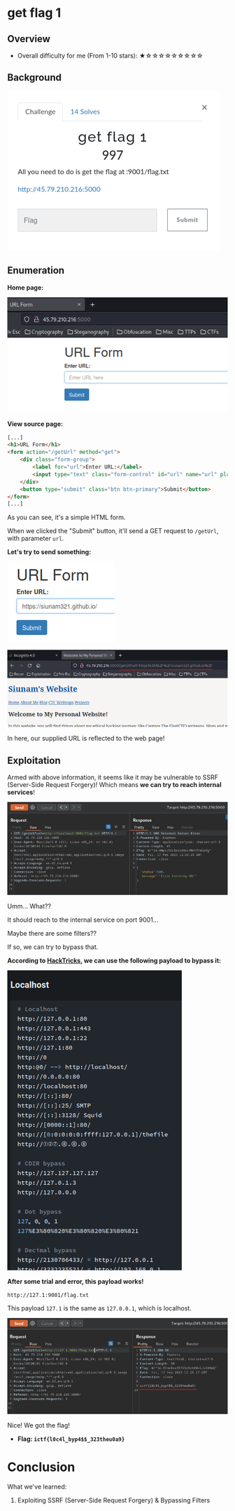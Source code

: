 # get flag 1

## Overview

- Overall difficulty for me (From 1-10 stars): ★☆☆☆☆☆☆☆☆☆

## Background

![](https://github.com/siunam321/CTF-Writeups/blob/main/Incognito-4.0/images/Pasted%20image%2020230217201529.png)

## Enumeration

**Home page:**

![](https://github.com/siunam321/CTF-Writeups/blob/main/Incognito-4.0/images/Pasted%20image%2020230217201547.png)

**View source page:**
```html
[...]
<h1>URL Form</h1>
<form action="/getUrl" method="get">
    <div class="form-group">
        <label for="url">Enter URL:</label>
        <input type="text" class="form-control" id="url" name="url" placeholder="Enter URL here" required>
    </div>
    <button type="submit" class="btn btn-primary">Submit</button>
</form>
[...]
```

As you can see, it's a simple HTML form.

When we clicked the "Submit" button, it'll send a GET request to `/getUrl`, with parameter `url`.

**Let's try to send something:**

![](https://github.com/siunam321/CTF-Writeups/blob/main/Incognito-4.0/images/Pasted%20image%2020230217201737.png)

![](https://github.com/siunam321/CTF-Writeups/blob/main/Incognito-4.0/images/Pasted%20image%2020230217201758.png)

In here, our supplied URL is reflected to the web page!

## Exploitation

Armed with above information, it seems like it may be vulnerable to SSRF (Server-Side Request Forgery)! Which means **we can try to reach internal services**!

![](https://github.com/siunam321/CTF-Writeups/blob/main/Incognito-4.0/images/Pasted%20image%2020230217202633.png)

Umm... What??

It should reach to the internal service on port 9001...

Maybe there are some filters??

If so, we can try to bypass that.

**According to [HackTricks](https://book.hacktricks.xyz/pentesting-web/ssrf-server-side-request-forgery/url-format-bypass#localhost), we can use the following payload to bypass it:**

![](https://github.com/siunam321/CTF-Writeups/blob/main/Incognito-4.0/images/Pasted%20image%2020230217202749.png)

**After some trial and error, this payload works!**
```
http://127.1:9001/flag.txt
```

This payload `127.1` is the same as `127.0.0.1`, which is localhost.

![](https://github.com/siunam321/CTF-Writeups/blob/main/Incognito-4.0/images/Pasted%20image%2020230217202823.png)

Nice! We got the flag!

- **Flag: `ictf{l0c4l_byp4$$_323theu0a9}`**

# Conclusion

What we've learned:

1. Exploiting SSRF (Server-Side Request Forgery) & Bypassing Filters